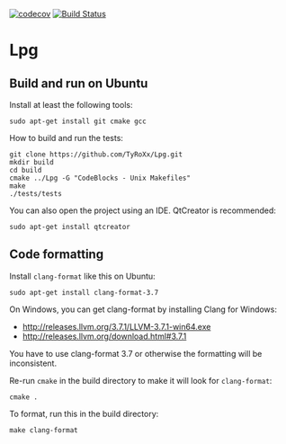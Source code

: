 [![codecov](https://codecov.io/gh/mamazu/Lpg/branch/master/graph/badge.svg)](https://codecov.io/gh/mamazu/Lpg)
[![Build Status](https://travis-ci.org/mamazu/Lpg.svg?branch=master)](https://travis-ci.org/mamazu/Lpg)

# Lpg

## Build and run on Ubuntu
Install at least the following tools:

    sudo apt-get install git cmake gcc

How to build and run the tests:

    git clone https://github.com/TyRoXx/Lpg.git
    mkdir build
    cd build
    cmake ../Lpg -G "CodeBlocks - Unix Makefiles"
    make
    ./tests/tests

You can also open the project using an IDE. QtCreator is recommended:

    sudo apt-get install qtcreator

## Code formatting
Install `clang-format` like this on Ubuntu:

    sudo apt-get install clang-format-3.7

On Windows, you can get clang-format by installing Clang for Windows:

* http://releases.llvm.org/3.7.1/LLVM-3.7.1-win64.exe
* http://releases.llvm.org/download.html#3.7.1

You have to use clang-format 3.7 or otherwise the formatting will be inconsistent.

Re-run `cmake` in the build directory to make it will look for `clang-format`:

    cmake .

To format, run this in the build directory:

    make clang-format
